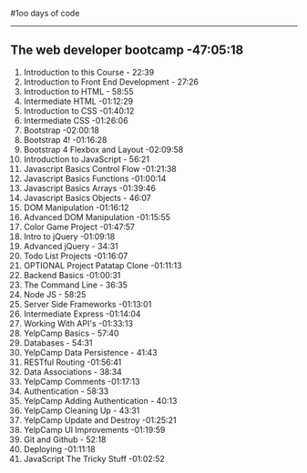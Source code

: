 #1oo days of code

-----------------------------------------------------
The web developer bootcamp                  -47:05:18
--------------------------------------------------------
1. Introduction to this Course              -   22:39
2. Introduction to Front End Development    -   27:26
3. Introduction to HTML                     -   58:55
4. Intermediate HTML                        -01:12:29
5. Introduction to CSS                      -01:40:12
6. Intermediate CSS                         -01:26:06
7. Bootstrap                                -02:00:18    
8. Bootstrap 4!                             -01:16:28
9. Bootstrap 4 Flexbox and Layout           -02:09:58
10. Introduction to JavaScript              -   56:21
11. Javascript Basics Control Flow          -01:21:38
12. Javascript Basics Functions             -01:00:14
13. Javascript Basics Arrays                -01:39:46
14. Javascript Basics Objects               -   46:07
15. DOM Manipulation                        -01:16:12
16. Advanced DOM Manipulation               -01:15:55
17. Color Game Project                      -01:47:57
18. Intro to jQuery                         -01:09:18
19. Advanced jQuery                         -   34:31
20. Todo List Projects                      -01:16:07
21. OPTIONAL Project Patatap Clone          -01:11:13
22. Backend Basics                          -01:00:31
23. The Command Line                        -   36:35
24. Node JS                                 -   58:25
25. Server Side Frameworks                  -01:13:01
26. Intermediate Express                    -01:14:04
27. Working With API's                      -01:33:13
28. YelpCamp Basics                         -   57:40
29. Databases                               -   54:31
30. YelpCamp Data Persistence               -   41:43
31. RESTful Routing                         -01:56:41
32. Data Associations                       -   38:34
33. YelpCamp Comments                       -01:17:13
34. Authentication                          -   58:33
35. YelpCamp Adding Authentication          -   40:13
36. YelpCamp Cleaning Up                    -   43:31
37. YelpCamp Update and Destroy             -01:25:21
38. YelpCamp UI Improvements                -01:19:59
39. Git and Github                          -   52:18
40. Deploying                               -01:11:18
41. JavaScript The Tricky Stuff             -01:02:52